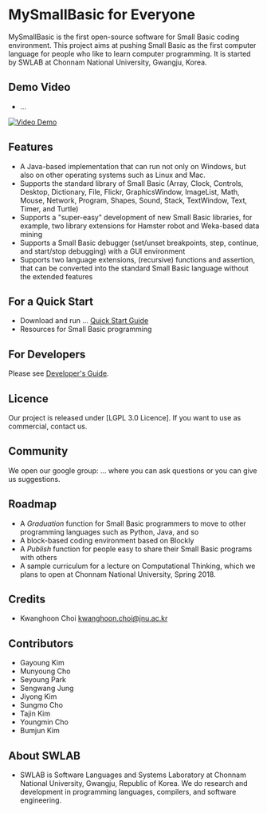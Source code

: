 # MySmallBasic for Everyone
MySmallBasic is the first open-source software for Small Basic coding environment. This project aims at pushing Small Basic as the first computer language for people who like to learn computer programming. It is started by SWLAB at Chonnam National University, Gwangju, Korea.

## Demo Video
- ...

[![Video Demo](https://github.com/kwanghoon/images/blob/mysmallbasic/___.PNG)](https://youtu.be/KTYCjc8aoMU "title")

## Features
- A Java-based implementation that can run not only on Windows, but also on other operating systems such as Linux and Mac.
- Supports the standard library of Small Basic (Array, Clock, Controls, Desktop, Dictionary, File, Flickr, GraphicsWindow, ImageList, Math, Mouse, Network, Program, Shapes, Sound, Stack, TextWindow, Text, Timer, and Turtle)
- Supports a "super-easy" development of new Small Basic libraries, for example, two library extensions for Hamster robot and Weka-based data mining
- Supports a Small Basic debugger (set/unset breakpoints, step, continue, and start/stop debugging) with a GUI environment
- Supports two language extensions, (recursive) functions and assertion, that can be converted into the standard Small Basic language without the extended features

## For a Quick Start
 - Download and run ...
  [Quick Start Guide](https://github.com/kwanghoon)
 - Resources for Small Basic programming


## For Developers
Please see [Developer's Guide](https://github.com/kwanghoon).


## Licence
Our project is released under [LGPL 3.0 Licence]. If you want to use as commercial, contact us.

## Community
We open our google group: ... where you can ask questions or you can give us suggestions.

## Roadmap
- A *Graduation* function for Small Basic programmers to move to other programming languages such as Python, Java, and so
- A block-based coding environment based on Blockly
- A *Publish* function for people easy to share their Small Basic programs with others
- A sample curriculum for a lecture on Computational Thinking, which we plans to open at Chonnam National University, Spring 2018.

## Credits
- Kwanghoon Choi <kwanghoon.choi@jnu.ac.kr>

## Contributors
- Gayoung Kim
- Munyoung Cho
- Seyoung Park
- Sengwang Jung
- Jiyong Kim
- Sungmo Cho
- Tajin Kim
- Youngmin Cho
- Bumjun Kim

## About SWLAB
- SWLAB is Software Languages and Systems Laboratory at Chonnam National University, Gwangju, Republic of Korea. We do research and development in programming languages, compilers, and software engineering. 
